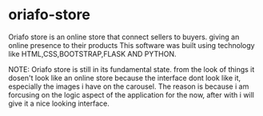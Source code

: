 # oriafo-store
Oriafo store is an online store that connect sellers to buyers. giving an online presence to their products 
This software was built using technology like HTML,CSS,BOOTSTRAP,FLASK AND PYTHON.

NOTE:
Oriafo store is still in its fundamental state. from the look of things it dosen't look like an online store because the interface dont look like it, especially the images i have on the carousel. The reason is because i am forcusing on the logic aspect of the application for the now, after with i will give it a nice looking interface.

